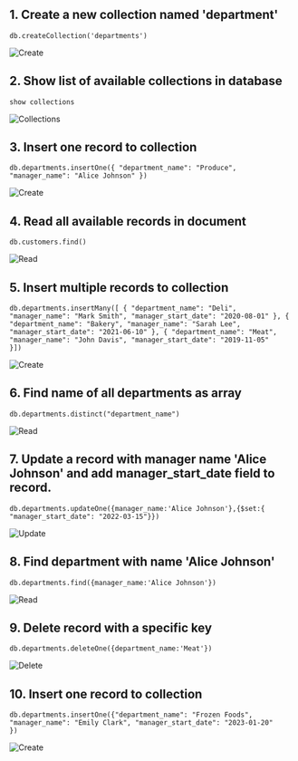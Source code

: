 ## 1. Create a new collection named 'department'

<code>db.createCollection('departments')</code>

![Create](https://i.postimg.cc/sXwpDdrG/Screenshot-2025-02-18-at-4-47-49-pm.png)

## 2. Show list of available collections in database

<code>show collections</code>

![Collections](https://i.postimg.cc/5yrLLBjx/Screenshot-2025-02-18-at-4-48-25-pm.png)

## 3. Insert one record to collection

<code>db.departments.insertOne({
"department_name": "Produce",
"manager_name": "Alice Johnson"
})</code>

![Create](https://i.postimg.cc/7Z00JT4k/Screenshot-2025-02-18-at-4-51-07-pm.png)

## 4. Read all available records in document

<code>db.customers.find()</code>

![Read](https://i.postimg.cc/hGnxLP47/Screenshot-2025-02-18-at-4-51-17-pm.png)

## 5. Insert multiple records to collection

<code>db.departments.insertMany([ {
"department_name": "Deli",
"manager_name": "Mark Smith",
"manager_start_date": "2020-08-01"
},
{
"department_name": "Bakery",
"manager_name": "Sarah Lee",
"manager_start_date": "2021-06-10"
},
{
"department_name": "Meat",
"manager_name": "John Davis",
"manager_start_date": "2019-11-05"
}])</code>

![Create](https://i.postimg.cc/W4sFDWSG/Screenshot-2025-02-18-at-4-52-36-pm.png)

## 6. Find name of all departments as array

<code>db.departments.distinct("department_name")</code>

![Read](https://i.postimg.cc/mDDPjPvh/Screenshot-2025-02-18-at-4-54-23-pm.png)

## 7. Update a record with manager name 'Alice Johnson' and add manager_start_date field to record.

<code>db.departments.updateOne({manager_name:'Alice Johnson'},{$set:{ "manager_start_date": "2022-03-15"}})</code>

![Update](https://i.postimg.cc/dDMDJ4LT/Screenshot-2025-02-18-at-4-57-00-pm.png)

## 8. Find department with name 'Alice Johnson'

<code>db.departments.find({manager_name:'Alice Johnson'})
</code>

![Read](https://i.postimg.cc/SQHGX49c/Screenshot-2025-02-18-at-4-57-34-pm.png)

## 9. Delete record with a specific key

<code>db.departments.deleteOne({department_name:'Meat'})</code>

![Delete](https://i.postimg.cc/kgvNhtpy/Screenshot-2025-02-18-at-5-00-09-pm.png)

## 10. Insert one record to collection

<code>db.departments.insertOne({"department_name": "Frozen Foods",
"manager_name": "Emily Clark",
"manager_start_date": "2023-01-20"
})</code>

![Create](https://i.postimg.cc/6qZnV7Zn/Screenshot-2025-02-18-at-5-00-51-pm.png)
